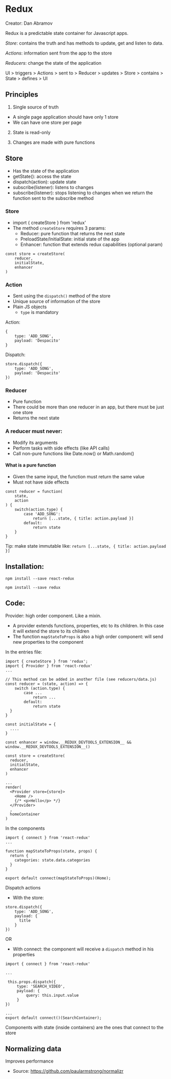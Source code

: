 # Redux

Creator: Dan Abramov

Redux is a predictable state container for Javascript apps.

*Store*: contains the truth and has methods to update, get and listen to data.

*Actions*: information sent from the app to the store

*Reducers*: change the state of the application

UI > triggers > Actions > sent to > Reducer > updates > Store > contains > State > defines > UI

## Principles
1) Single source of truth
- A single page application should have only 1 store
- We can have one store per page

2) State is read-only

3) Changes are made with pure functions

## Store
- Has the state of the application
- getState(): access the state
- dispatch(action): update state
- subscribe(listener): listens to changes 
- subscribe(listener): stops listening to changes when we return the function sent to the subscribe method

### Store
- import { createStore } from 'redux'
- The method `createStore` requires 3 params:
    - Reducer: pure function that returns the next state
    - PreloadState/InitialState: initial state of the app
    - Enhancer: function that extends redux capabilities (optional param)

```
const store = createStore(
    reducer,
    initialState,
    enhancer
)
```

### Action
- Sent using the `dispatch()` method of the store
- Unique source of information of the store
- Plain JS objects
    - `type` is mandatory

Action:
```
{
    type: 'ADD_SONG',
    payload: 'Despacito'
}
```

Dispatch:
```
store.dispatch({
    type: 'ADD_SONG',
    payload: 'Despacito'
})
```

### Reducer
- Pure function
- There could be more than one reducer in an app, but there must be just one store
- Returns the next state

### A reducer must never:
- Modify its arguments
- Perform tasks with side effects (like API calls)
- Call non-pure functions like Date.now() or Math.random()

#### What is a pure function
- Given the same input, the function must return the same value
- Must not have side effects

```
const reducer = function(
    state,
    action
) {
    switch(action.type) {
        case 'ADD_SONG':
            return [...state, { title: action.payload }]
        default:
            return state
    }
}
```
Tip: make state immutable like: `return [...state, { title: action.payload }]`

## Installation:

`npm install --save react-redux`

`npm install --save redux`

## Code:

Provider: high order component. Like a mixin.
- A provider extends functions, properties, etc to its children. In this case it will extend the store to its children
- The function `mapStateToProps` is also a high order component: will send new properties to the component

In the entries file:
```
import { createStore } from 'redux';
import { Provider } from 'react-redux'
...

// This method can be added in another file (see reducers/data.js)
const reducer = (state, action) => {
    switch (action.type) {
        case ...
            return ...
        default:
            return state
  }
}

const initialState = {
  ....
}

const enhancer = window.__REDUX_DEVTOOLS_EXTENSION__ && window.__REDUX_DEVTOOLS_EXTENSION__()

const store = createStore(
  reducer,
  initialState,
  enhancer
)

...
render(
  <Provider store={store}>
    <Home />
    {/* <p>Hello</p> */}
  </Provider>
  ,
  homeContainer
)

```

In the components
```
import { connect } from 'react-redux'
...

function mapStateToProps(state, props) {
  return {
    categories: state.data.categories
  }
}

export default connect(mapStateToProps)(Home);

```

Dispatch actions
- With the store:
```
store.dispatch({
    type: 'ADD_SONG',
    payload: {
      title
    }
})
```

OR

- With connect: the component will receive a `dispatch` method in his properties

```
import { connect } from 'react-redux'

...

 this.props.dispatch({
     type: 'SEARCH_VIDEO',
     payload: {
         query: this.input.value
     }
})

...
export default connect()(SearchContainer);
```

Components with state (inside containers) are the ones that connect to the store

## Normalizing data
Improves performance

- Source: https://github.com/paularmstrong/normalizr